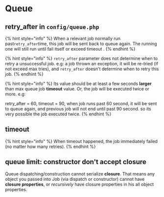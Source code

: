 # Queue

## retry\_after in `config/queue.php`

{% hint style="info" %}
When a relevant job normally run past`retry_after`time, this job will be sent back to queue again. The running one will still run until fail itself or exceed timeout .
{% endhint %}

{% hint style="info" %}
`retry_after` parameter does not determine when to retry a unsuccessful job. e.g: a job thrown an exception, it will be re-tried \(if not exceed max tries\), and `retry_after` doesn't determine when to retry this job. 
{% endhint %}

{% hint style="info" %}
Its value should be at least a few seconds **larger** than max queue job **timeout** value. Or, the job will be executed twice or more. e.g: 

retry\_after = 60, timeout = 90, when job runs past 60 second, it will be sent to queue again, and previous job will not end until past 90 second. so its very possible the job executed twice.
{% endhint %}

## timeout

{% hint style="info" %}
When timeout happened, the job immediately failed \(no matter how many retries\).
{% endhint %}

## queue limit: constructor don't accept closure

Queue dispatching/construction cannot serialize **closure**. That means any object you passed into Job \(via dispatch or constructor\) cannot have **closure properties**, or _recursively_ have closure properties in his all object properties.

